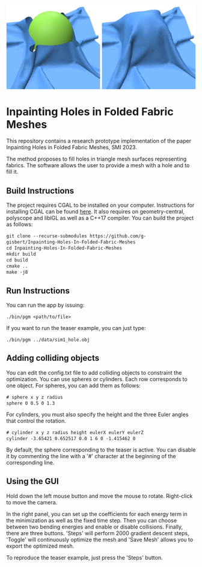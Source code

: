 ![Teaser](teaser.png)
# Inpainting Holes in Folded Fabric Meshes

This repository contains a research prototype implementation of the paper Inpainting Holes in Folded
Fabric Meshes, SMI 2023. 

The method proposes to fill holes in triangle mesh surfaces representing fabrics. The software allows
the user to provide a mesh with a hole and to fill it.

## Build Instructions

The project requires CGAL to be installed on your computer. Instructions for installing CGAL can be found [here](https://doc.cgal.org/latest/Manual/installation.html). It also requires on geometry-central, 
polyscope and libIGL as well as a C++17 compiler.
You can build the project as follows:
```
git clone --recurse-submodules https://github.com/g-gisbert/Inpainting-Holes-In-Folded-Fabric-Meshes
cd Inpainting-Holes-In-Folded-Fabric-Meshes
mkdir build
cd build
cmake ..
make -j8
```

## Run Instructions

You can run the app by issuing:
```
./bin/pgm <path/to/file>
```
If you want to run the teaser example, you can just type:
```
./bin/pgm ../data/sim1_hole.obj
```

## Adding colliding objects

You can edit the config.txt file to add colliding objects to constraint the optimization.
You can use spheres or cylinders. Each row corresponds to one object. For spheres, you can add them as follows:
```
# sphere x y z radius
sphere 0 0.5 0 1.3
```
For cylinders, you must also specify the height and the three Euler angles that control the rotation.
```
# cylinder x y z radius height eulerX eulerY eulerZ
cylinder -3.65421 0.652517 0.0 1 6 0 -1.415462 0
```

By default, the sphere corresponding to the teaser is active. You can disable it by commenting the line
with a '#' character at the beginning of the corresponding line.

## Using the GUI

Hold down the left mouse button and move the mouse to rotate.
Right-click to move the camera.

In the right panel, you can set up the coefficients for each energy term in the 
minimization as well as the fixed time step. Then you can choose between two bending energies and enable or disable collisions.
Finally, there are three buttons. 'Steps' will perform 2000 gradient descent steps, 'Toggle' will continuously optimize the mesh
and 'Save Mesh' allows you to export the optimized mesh.

To reproduce the teaser example, just press the 'Steps' button.